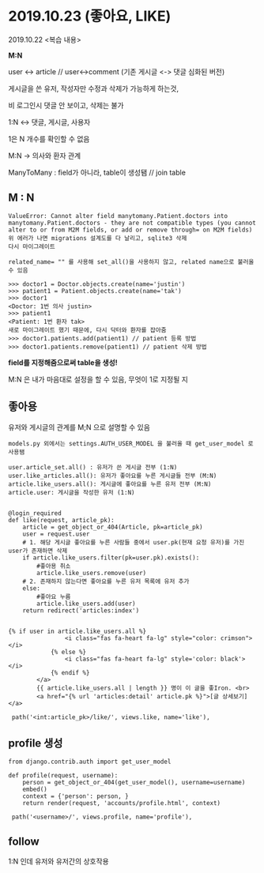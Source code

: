 # 2019.10.23 (좋아요, LIKE)

2019.10.22 <복습 내용>

**M:N**

user <-> article  //  user<->comment (기존 게시글 <-> 댓글 심화된 버전)

게시글을 쓴 유저, 작성자만 수정과 삭제가 가능하게 하는것, 

비 로그인시 댓글 안 보이고, 삭제는 불가

1:N <-> 댓글, 게시글, 사용자

1은 N 개수를 확인할 수 없음

M:N -> 의사와 환자 관계

ManyToMany : field가 아니라, table이 생성됌 // join table



## M : N

```django
ValueError: Cannot alter field manytomany.Patient.doctors into manytomany.Patient.doctors - they are not compatible types (you cannot alter to or from M2M fields, or add or remove through= on M2M fields)
위 에러가 나면 migrations 설계도를 다 날리고, sqlite3 삭제
다시 마이그레이트

related_name= "" 를 사용해 set_all()을 사용하지 않고, related name으로 불러올 수 있음

>>> doctor1 = Doctor.objects.create(name='justin')
>>> patient1 = Patient.objects.create(name='tak')
>>> doctor1
<Doctor: 1번 의사 justin>
>>> patient1
<Patient: 1번 환자 tak>
새로 마이그레이트 했기 때문에, 다시 닥터와 환자를 잡아줌
>>> doctor1.patients.add(patient1) // patient 등록 방법 
>>> doctor1.patients.remove(patient1) // patient 삭제 방법
```

**field를 지정해줌으로써 table을 생성!**

M:N 은 내가 마음대로 설정을 할 수 있음, 무엇이 1로 지정될 지

## 좋아용

유저와 게시글의 관계를 M;N 으로 설명할 수 있음

```django
models.py 외에서는 settings.AUTH_USER_MODEL 을 불러올 때 get_user_model 로 사용됌
```

```sqlite
user.article_set.all() : 유저가 쓴 게시글 전부 (1:N)
user.like_articles.all(): 유저가 좋아요를 누른 게시글들 전부 (M:N)
article.like_users.all(): 게시글에 좋아요를 누른 유저 전부 (M:N)
article.user: 게시글을 작성한 유저 (1:N)


@login_required
def like(request, article_pk):
    article = get_object_or_404(Article, pk=article_pk)
    user = request.user
    # 1. 해당 게시글 좋아요를 누른 사람들 중에서 user.pk(현재 요청 유저)를 가진 user가 존재하면 삭제
    if article.like_users.filter(pk=user.pk).exists():
        #좋아용 취소
        article.like_users.remove(user)
    # 2. 존재하지 않는다면 좋아요를 누른 유저 목록에 유저 추가
    else:
        #좋아요 누름
        article.like_users.add(user)
    return redirect('articles:index')
    
    
{% if user in article.like_users.all %}
                <i class="fas fa-heart fa-lg" style="color: crimson"></i>
            {% else %}
                <i class="fas fa-heart fa-lg" style='color: black'></i>
            {% endif %}
        </a>
        {{ article.like_users.all | length }} 명이 이 글을 좋Iron. <br>
        <a href="{% url 'articles:detail' article.pk %}">[글 상세보기]</a>   
        
 path('<int:article_pk>/like/', views.like, name='like'),        
```



## profile 생성

```django
from django.contrib.auth import get_user_model

def profile(request, username):
    person = get_object_or_404(get_user_model(), username=username)
    embed()
    context = {'person': person, }
    return render(request, 'accounts/profile.html', context)

 path('<username>/', views.profile, name='profile'),
```

## follow

1:N 인데 유저와 유저간의 상호작용